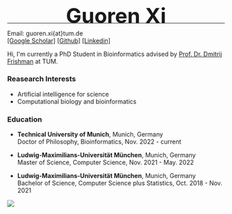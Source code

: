 <div style="line-height:5px">
  <div>
    <p align="center"><font size="7"><B>Guoren Xi</B></font></p>
    <hr style="height:1.5px;border-width:0;color:gray;background-color:gray">
  </div>
</div>


Email: guoren.xi{at}tum.de  
[[Google Scholar]](#) [[Github]](https://github.com/xiguoren) [[Linkedin]](https://www.linkedin.com/in/guorenxi/)

Hi, I'm currently a PhD Student in Bioinformatics advised by [Prof. Dr. Dmitrij Frishman](https://scholar.google.de/citations?user=9wFz3EsAAAAJ&hl=en) at TUM.

### Reasearch Interests

* Artificial intelligence for science
* Computational biology and bioinformatics

### Education

* **Technical University of Munich**, Munich, Germany  
  Doctor of Philosophy, Bioinformatics, Nov. 2022 - current  
  
* **Ludwig-Maximilians-Universität München**, Munich, Germany  
  Master of Science, Computer Science, Nov. 2021 - May. 2022  
  
* **Ludwig-Maximilians-Universität München**, Munich, Germany  
  Bachelor of Science, Computer Science plus Statistics, Oct. 2018 - Nov. 2021  


<body>

<a href="https://clustrmaps.com/site/1brhk" title="Visit tracker"><img src="//www.clustrmaps.com/map_v2.png?d=Y3ZsQHjOvzqZ-fctT3EJha3ndu5zE_fQwNBsHPO-MLQ&cl=ffffff"></a>

</body>

